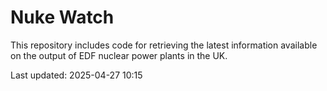 # Nuke Watch

This repository includes code for retrieving the latest information available on the output of EDF nuclear power plants in the UK.

Last updated: 2025-04-27 10:15